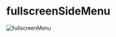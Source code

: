 # fullscreenSideMenu
![fullscreenMenu](https://user-images.githubusercontent.com/70466220/112159561-a6cf8680-8c2c-11eb-8a21-f6d7f9f2a24f.gif)
